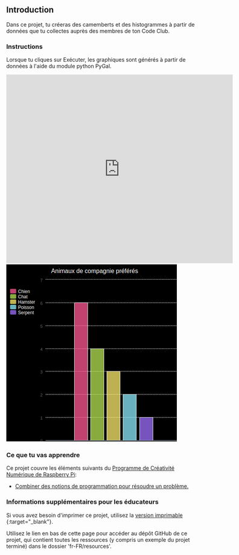 ## Introduction

Dans ce projet, tu créeras des camemberts et des histogrammes à partir de données que tu collectes auprès des membres de ton Code Club.

### Instructions

Lorsque tu cliques sur Exécuter, les graphiques sont générés à partir de données à l'aide du module python PyGal.

<div class="trinket">
  <iframe src="https://trinket.io/embed/python/70d24d92b8?outputOnly=true&start=result" width="600" height="500" frameborder="0" marginwidth="0" marginheight="0" allowfullscreen>
  </iframe>
  <img src="images/pets-finished.png">
</div>

### Ce que tu vas apprendre

Ce projet couvre les éléments suivants du [Programme de Créativité Numérique de Raspberry Pi](http://rpf.io/curriculum):

+ [Combiner des notions de programmation pour résoudre un problème.](https://www.raspberrypi.org/curriculum/programming/builder/)

### Informations supplémentaires pour les éducateurs

Si vous avez besoin d'imprimer ce projet, utilisez la [version imprimable](https://projects.raspberrypi.org/en/projects/popular-pets/print) {:target="_blank"}.

Utilisez le lien en bas de cette page pour accéder au dépôt GitHub de ce projet, qui contient toutes les ressources (y compris un exemple du projet terminé) dans le dossier 'fr-FR/resources'.